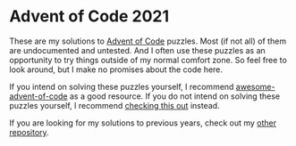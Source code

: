# Advent of Code 2021

These are my solutions to [Advent of Code](https://adventofcode.com/) puzzles. Most (if not all) of them are
undocumented and untested. And I often use these puzzles as an opportunity to try things outside of my normal comfort
zone. So feel free to look around, but I make no promises about the code here.

If you intend on solving these puzzles yourself, I recommend
[awesome-advent-of-code](https://github.com/Bogdanp/awesome-advent-of-code) as a good resource. If you do not intend on
solving these puzzles yourself, I recommend [checking this out](https://www.youtube.com/watch?v=8vMZtXRq9B8) instead.

If you are looking for my solutions to previous years, check out my
[other repository](https://github.com/kylewillmon/advent-of-code-rs).
